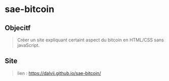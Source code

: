 # sae-bitcoin

## Objecitf
> Créer un site expliquant certaint aspect du bitcoin en HTML/CSS sans javaScript.

## Site
> lien : https://dalvii.github.io/sae-bitcoin/
